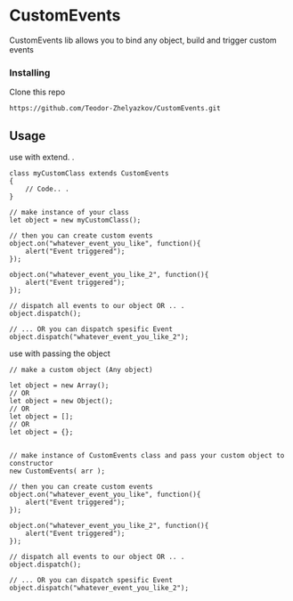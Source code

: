 # CustomEvents
CustomEvents lib allows you to bind any object, build and trigger custom events


### Installing

Clone this repo

```
https://github.com/Teodor-Zhelyazkov/CustomEvents.git
```

## Usage

use with extend. .

```
class myCustomClass extends CustomEvents
{
    // Code.. .
}

// make instance of your class
let object = new myCustomClass();

// then you can create custom events
object.on("whatever_event_you_like", function(){
    alert("Event triggered");
});

object.on("whatever_event_you_like_2", function(){
    alert("Event triggered");
});

// dispatch all events to our object OR .. .  
object.dispatch();

// ... OR you can dispatch spesific Event
object.dispatch("whatever_event_you_like_2");

```

use with passing the object 

```
// make a custom object (Any object)

let object = new Array();
// OR 
let object = new Object();
// OR 
let object = [];
// OR 
let object = {};


// make instance of CustomEvents class and pass your custom object to constructor
new CustomEvents( arr );

// then you can create custom events
object.on("whatever_event_you_like", function(){
    alert("Event triggered");
});

object.on("whatever_event_you_like_2", function(){
    alert("Event triggered");
});

// dispatch all events to our object OR .. .  
object.dispatch();

// ... OR you can dispatch spesific Event
object.dispatch("whatever_event_you_like_2");

```

